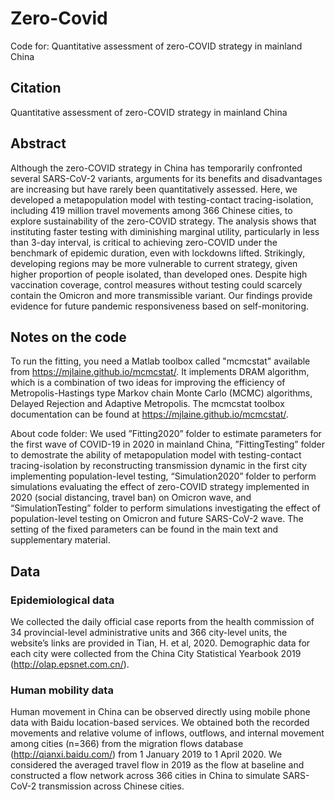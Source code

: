 # Zero-Covid
Code for: Quantitative assessment of zero-COVID strategy in mainland China

## Citation
Quantitative assessment of zero-COVID strategy in mainland China

## Abstract
Although the zero-COVID strategy in China has temporarily confronted several SARS-CoV-2 variants, arguments for its benefits and disadvantages are increasing but have rarely been quantitatively assessed. Here, we developed a metapopulation model with testing-contact tracing-isolation, including 419 million travel movements among 366 Chinese cities, to explore sustainability of the zero-COVID strategy. The analysis shows that instituting faster testing with diminishing marginal utility, particularly in less than 3-day interval, is critical to achieving zero-COVID under the benchmark of epidemic duration, even with lockdowns lifted. Strikingly, developing regions may be more vulnerable to current strategy, given higher proportion of people isolated, than developed ones. Despite high vaccination coverage, control measures without testing could scarcely contain the Omicron and more transmissible variant. Our findings provide evidence for future pandemic responsiveness based on self-monitoring.

## Notes on the code
To run the fitting, you need a Matlab toolbox called "mcmcstat" available from https://mjlaine.github.io/mcmcstat/. It implements DRAM algorithm, which is a combination of two ideas for improving the efficiency of Metropolis-Hastings type Markov chain Monte Carlo (MCMC) algorithms, Delayed Rejection and Adaptive Metropolis. The mcmcstat toolbox documentation can be found at https://mjlaine.github.io/mcmcstat/.

About code folder: We used ”Fitting2020” folder to estimate parameters for the first wave of COVID-19 in 2020 in mainland China, ”FittingTesting” folder to demostrate the ability of metapopulation model with testing-contact tracing-isolation by reconstructing transmission dynamic in the first city implementing population-level testing, “Simulation2020” folder to perform simulations evaluating the effect of zero-COVID strategy implemented in 2020 (social distancing, travel ban) on Omicron wave, and “SimulationTesting” folder to perform simulations investigating the effect of population-level testing on Omicron and future SARS-CoV-2 wave. The setting of the fixed parameters can be found in the main text and supplementary material.

## Data
### Epidemiological data
We collected the daily official case reports from the health commission of 34 provincial-level administrative units and 366 city-level units, the website’s links are provided in Tian, H. et al, 2020. Demographic data for each city were collected from the China City Statistical Yearbook 2019 (http://olap.epsnet.com.cn/).


### Human mobility data
Human movement in China can be observed directly using mobile phone data with Baidu location-based services. We obtained both the recorded movements and relative volume of inflows, outflows, and internal movement among cities (n=366) from the migration flows database (http://qianxi.baidu.com/) from 1 January 2019 to 1 April 2020. We considered the averaged travel flow in 2019 as the flow at baseline and constructed a flow network across 366 cities in China to simulate SARS-CoV-2 transmission across Chinese cities.
